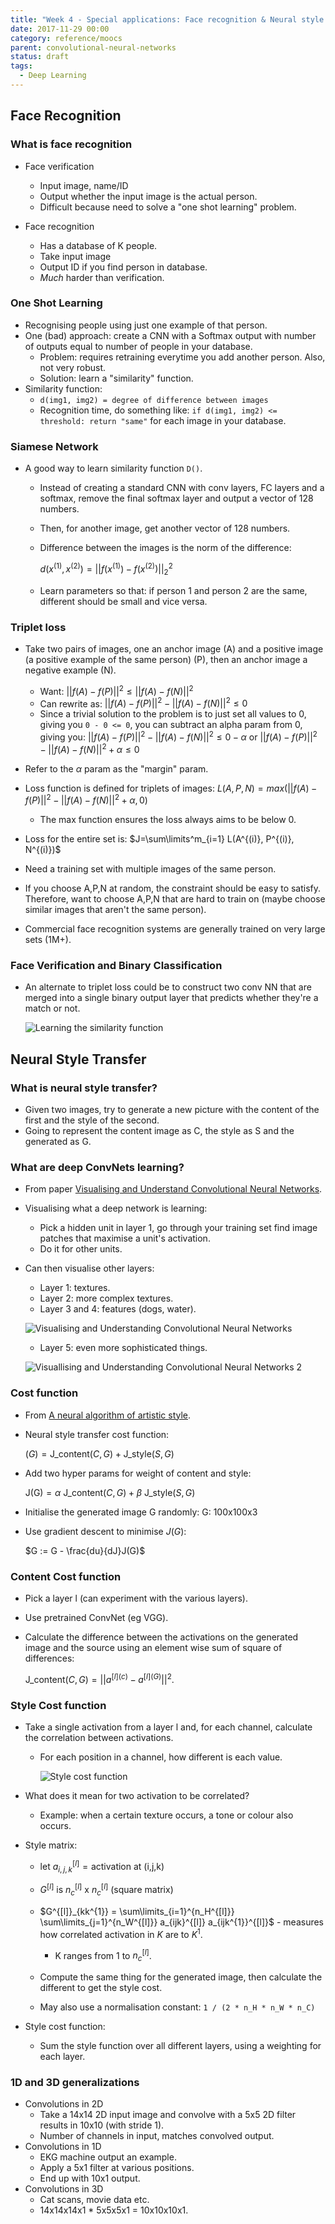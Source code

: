 ```yaml
---
title: "Week 4 - Special applications: Face recognition & Neural style transfer"
date: 2017-11-29 00:00
category: reference/moocs
parent: convolutional-neural-networks 
status: draft
tags:
  - Deep Learning
---
```


## Face Recognition

### What is face recognition

* Face verification
    * Input image, name/ID
    * Output whether the input image is the actual person.
    * Difficult because need to solve a "one shot learning" problem.

* Face recognition
    * Has a database of K people.
    * Take input image
    * Output ID if you find person in database.
    * *Much* harder than verification.

### One Shot Learning

* Recognising people using just one example of that person.
* One (bad) approach: create a CNN with a Softmax output with number of outputs equal to number of people in your database.
	* Problem: requires retraining everytime you add another person. Also, not very robust.
	* Solution: learn a "similarity" function.
* Similarity function:
	* `d(img1, img2) = degree of difference between images`
	* Recognition time, do something like: `if d(img1, img2) <= threshold: return "same"` for each image in your database.

### Siamese Network

* A good way to learn similarity function `D()`.
    * Instead of creating a standard CNN with conv layers, FC layers and a softmax, remove the final softmax layer and output a vector of 128 numbers.
    * Then, for another image, get another vector of 128 numbers.
    * Difference between the images is the norm of the difference:
  
      $d(x^{(1)}, x^{(2)}) = ||f(x^{(1)}) - f(x^{(2)})||^2_2$
    * Learn parameters so that: if person 1 and person 2 are the same, different should be small and vice versa.

### Triplet loss

* Take two pairs of images, one an anchor image (A) and a positive image (a positive example of the same person) (P), then an anchor image a negative example (N).
  * Want: $||f(A)-f(P)||^2 \le ||f(A)-f(N)||^2$
  * Can rewrite as: $||f(A)-f(P)||^2 - ||f(A)-f(N)||^2 \le 0$
  * Since a trivial solution to the problem is to just set all values to 0, giving you `0 - 0 <= 0`, you can subtract an alpha param from 0, giving you: $||f(A)-f(P)||^2 - ||f(A)-f(N)||^2 \le 0 - \alpha$ or $||f(A)-f(P)||^2 - ||f(A)-f(N)||^2 + \alpha \le 0$
* Refer to the $\alpha$ param as the "margin" param.

* Loss function is defined for triplets of images:
  $L(A,P,N)=max(||f(A)-f(P)||^2-||f(A)-f(N)||^2 + \alpha, 0)$
	* The max function ensures the loss always aims to be below 0.

* Loss for the entire set is: $J=\sum\limits^m_{i=1} L(A^{(i)}, P^{(i)}, N^{(i)})$
* Need a training set with multiple images of the same person.
* If you choose A,P,N at random, the constraint should be easy to satisfy. Therefore, want to choose A,P,N that are hard to train on (maybe choose similar images that aren't the same person).
* Commercial face recognition systems are generally trained on very large sets (1M+).

### Face Verification and Binary Classification

* An alternate to triplet loss could be to construct two conv NN that are merged into a single binary output layer that predicts whether they're a match or not.

	![Learning the similarity function](/_media/learning-the-similarity-function.png)

## Neural Style Transfer

### What is neural style transfer?

* Given two images, try to generate a new picture with the content of the first and the style of the second.
* Going to represent the content image as C, the style as S and the generated as G.

### What are deep ConvNets learning?

* From paper [Visualising and Understand Convolutional Neural Networks](https://arxiv.org/pdf/1311.2901.pdf).
* Visualising what a deep network is learning:
    * Pick a hidden unit in layer 1, go through your training set find image patches that maximise a unit's activation.
    * Do it for other units.

* Can then visualise other layers:
    * Layer 1: textures.
    * Layer 2: more complex textures.
    * Layer 3 and 4: features (dogs, water).

  ![Visualising and Understanding Convolutional Neural Networks](/_media/visualising-conv.png)

  * Layer 5: even more sophisticated things.

  ![Visuallising and Understanding Convolutional Neural Networks 2](/_media/visualising-conv-2.png)

### Cost function

* From [A neural algorithm of artistic style](https://arxiv.org/pdf/1508.06576.pdf).
* Neural style transfer cost function:

    $(G) = \text{J\_content} (C, G) + \text{J\_style} (S, G)$

* Add two hyper params for weight of content and style:
 
	$\text{J(G)} = \alpha \text{ J\_content}(C, G) + \beta \text{ J\_style}(S, G)$
  
* Initialise the generated image G randomly:  G: 100x100x3
* Use gradient descent to minimise $J(G)$:

	$G := G - \frac{du}{dJ}J(G)$

### Content Cost function

* Pick a layer l (can experiment with the various layers).
* Use pretrained ConvNet (eg VGG).
* Calculate the difference between the activations on the generated image and the source using an element wise sum of square of differences:

	$\text{J\_content}(C, G) = ||a^{[l](c)} - a^{[l](G)}||^2$.

### Style Cost function

* Take a single activation from a layer l and, for each channel, calculate the correlation between activations.
  * For each position in a channel, how different is each value.

      ![Style cost function](/_media/style-cost-function.png)

* What does it mean for two activation to be correlated?
  * Example: when a certain texture occurs, a tone or colour also occurs.

* Style matrix:

  * let $a^{[l]}_{i,j,k} = \text{activation at (i,j,k)}$
  * $G^{[l]}$ is $n^{[l]}_c \text{ x }  n^{[l]}_c$ (square matrix)

  * $G^{[l]}_{kk^{1}} = \sum\limits_{i=1}^{n_H^{[l]}} \sum\limits_{j=1}^{n_W^{[l]}} a_{ijk}^{[l]} a_{ijk^{1}}^{[l]}$ - measures how correlated activation in $K$ are to $K^1$.
    * K ranges from 1 to $n_c^{[l]}$.

  * Compute the same thing for the generated image, then calculate the different to get the style cost.
  * May also use a normalisation constant: `1 / (2 * n_H * n_W * n_C)`

* Style cost function:
	* Sum the style function over all different layers, using a weighting for each layer.

### 1D and 3D generalizations

* Convolutions in 2D
	* Take a 14x14 2D input image and convolve with a 5x5 2D filter results in 10x10 (with stride 1).
	* Number of channels in input, matches convolved output.
* Convolutions in 1D
	* EKG machine output an example.
	* Apply a 5x1 filter at various positions.
	* End up with 10x1 output.
* Convolutions in 3D
	* Cat scans, movie data etc.
	* 14x14x14x1 * 5x5x5x1 = 10x10x10x1.
